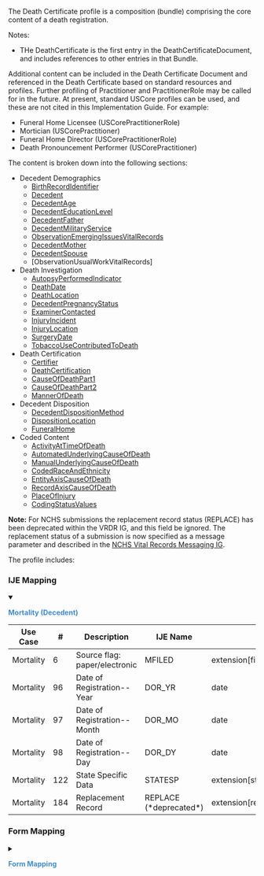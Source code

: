 The Death Certificate profile is a composition (bundle) comprising the core content of a death registration.

Notes:
* THe DeathCertificate is the first entry in the DeathCertificateDocument, and includes references to other entries in that Bundle.

Additional content can be included in the Death Certificate Document and referenced in the Death Certificate  based on standard resources and profiles.
Further profiling of Practitioner and PractitionerRole may be called for in the future.   At present, standard USCore profiles can be used, and these are not cited in this Implementation Guide.
For example:
* Funeral Home Licensee (USCorePractitionerRole)
* Mortician (USCorePractitioner)
* Funeral Home Director (USCorePractitionerRole)
* Death Pronouncement Performer (USCorePractitioner)

The content is broken down into the following sections:
* Decedent Demographics
    * <a href='StructureDefinition-vrdr-birth-record-identifier.html'>BirthRecordIdentifier</a>
    * <a href='StructureDefinition-vrdr-decedent.html'>Decedent</a>
    * <a href='StructureDefinition-vrdr-decedent-age.html'>DecedentAge</a>
    * <a href='StructureDefinition-vrdr-decedent-education-level.html'>DecedentEducationLevel</a>
    * <a href='StructureDefinition-vrdr-decedent-father.html'>DecedentFather</a>
    * <a href='StructureDefinition-vrdr-decedent-military-service.html'>DecedentMilitaryService</a>
    * <a href='http://hl7.org/fhir/us/vr-common-library/2024Jan/StructureDefinition-Observation-emerging-issues-vr.html'>ObservationEmergingIssuesVitalRecords</a>
    * <a href='StructureDefinition-vrdr-decedent-mother.html'>DecedentMother</a>
    * <a href='StructureDefinition-vrdr-decedent-spouse.html'>DecedentSpouse</a>
    * [ObservationUsualWorkVitalRecords]
* Death Investigation
    * <a href='StructureDefinition-vrdr-autopsy-performed-indicator.html'>AutopsyPerformedIndicator</a>
    * <a href='StructureDefinition-vrdr-death-date.html'>DeathDate</a>
    * <a href='StructureDefinition-vrdr-death-location.html'>DeathLocation</a>
    * <a href='StructureDefinition-vrdr-decedent-pregnancy-status.html'>DecedentPregnancyStatus</a>
    * <a href='StructureDefinition-vrdr-examiner-contacted.html'>ExaminerContacted</a>
    * <a href='StructureDefinition-vrdr-injury-incident.html'>InjuryIncident</a>
    * <a href='StructureDefinition-vrdr-injury-location.html'>InjuryLocation</a>
    * <a href='StructureDefinition-vrdr-surgery-date.html'>SurgeryDate</a>
    * <a href='StructureDefinition-vrdr-tobacco-use-contributed-to-death.html'>TobaccoUseContributedToDeath</a>
* Death Certification
    * <a href='StructureDefinition-vrdr-certifier.html'>Certifier</a>
    * <a href='StructureDefinition-vrdr-death-certification.html'>DeathCertification</a>
    * <a href='StructureDefinition-vrdr-cause-of-death-part1.html'>CauseOfDeathPart1</a>
    * <a href='StructureDefinition-vrdr-cause-of-death-part2.html'>CauseOfDeathPart2</a>
    * <a href='StructureDefinition-vrdr-manner-of-death.html'>MannerOfDeath</a>
* Decedent Disposition
    * <a href='StructureDefinition-vrdr-decedent-disposition-method.html'>DecedentDispositionMethod</a>
    * <a href='StructureDefinition-vrdr-disposition-location.html'>DispositionLocation</a>
    * <a href='StructureDefinition-vrdr-funeral-home.html'>FuneralHome</a>
* Coded Content
    * <a href='StructureDefinition-vrdr-activity-at-time-of-death.html'>ActivityAtTimeOfDeath</a>
    * <a href='StructureDefinition-vrdr-automated-underlying-cause-of-death.html'>AutomatedUnderlyingCauseOfDeath</a>
    * <a href='StructureDefinition-vrdr-manual-underlying-cause-of-death.html'>ManualUnderlyingCauseOfDeath</a>
    * <a href='StructureDefinition-vrdr-coded-race-and-ethnicity.html'>CodedRaceAndEthnicity</a>
    * <a href='StructureDefinition-vrdr-entity-axis-cause-of-death.html'>EntityAxisCauseOfDeath</a>
    * <a href='StructureDefinition-vrdr-record-axis-cause-of-death.html'>RecordAxisCauseOfDeath</a>
    * <a href='StructureDefinition-vrdr-place-of-injury.html'>PlaceOfInjury</a>
    * <a href='StructureDefinition-vrdr-coding-status-values.html'>CodingStatusValues</a>

**Note:**
For NCHS submissions the replacement record status (REPLACE) has been deprecated within the VRDR IG, and this field be ignored.
The replacement status of a submission is now specified as a message parameter and described in the <a href='https://build.fhir.org/ig/nightingaleproject/vital_records_fhir_messaging_ig/branches/main/message.html#message-structure-and-content'>NCHS Vital Records Messaging IG</a>.

The profile includes:

### IJE Mapping

<style>
 .context-menu {cursor: context-menu; color: #438bca;}
 .context-menu:hover {opacity: 0.5;}
</style>
<details open>

<summary>

<strong class='context-menu'> Mortality (Decedent) </strong>

</summary>
<table class='grid'>
<thead>
  <tr>
    <th style='text-align: center'><strong>Use Case</strong></th>
    <th><strong>#</strong></th>
    <th><strong>Description</strong></th>
    <th><strong>IJE Name</strong></th>
    <th><strong>Field</strong></th>
    <th><strong>Type</strong></th>
    <th><strong>Value Set/Comments</strong></th>
  </tr>
</thead>
<tbody>
<tr>
  <td style='text-align: center'>Mortality</td>
  <td>6</td>
  <td>Source flag: paper/electronic</td>
  <td>MFILED</td>
  <td>extension[filingFormat] </td>
  <td>codeable</td>
  <td> <a href='ValueSet-vrdr-filing-format-vs.html'>FilingFormatVS</a></td>
</tr>
<tr>
  <td style='text-align: center'>Mortality</td>
  <td>96</td>
  <td>Date of Registration--Year</td>
  <td>DOR_YR</td>
  <td>date</td>
  <td>dateTime</td>
  <td>-</td>
</tr>
<tr>
  <td style='text-align: center'>Mortality</td>
  <td>97</td>
  <td>Date of Registration--Month</td>
  <td>DOR_MO</td>
  <td>date</td>
  <td>dateTime</td>
  <td>-</td>
</tr>
<tr>
  <td style='text-align: center'>Mortality</td>
  <td>98</td>
  <td>Date of Registration--Day</td>
  <td>DOR_DY</td>
  <td>date</td>
  <td>dateTime</td>
  <td>-</td>
</tr>
<tr>
  <td style='text-align: center'>Mortality</td>
  <td>122</td>
  <td>State Specific Data </td>
  <td>STATESP</td>
  <td>extension[stateSpecificField]</td>
  <td>string(30)</td>
  <td>-</td>
</tr>
<tr>
  <td style='text-align: center'>Mortality</td>
  <td>184</td>
  <td>Replacement Record </td>
  <td>REPLACE (*deprecated*)</td>
  <td>extension[replaceStatus].value</td>
  <td>codeable</td>
  <td><a href='ValueSet-vrdr-replace-status-vs.html'>ReplaceStatusVS</a></td>
</tr>

</tbody>
</table>

</details>
<p></p>


### Form Mapping
<details>

<summary>

<strong class='context-menu' >Form Mapping</strong>

</summary>
<table class='grid'>
<thead>
  <tr>
    <th style='text-align: center'><strong>Item #</strong></th>
    <th><strong>Form Field</strong></th>
    <th><strong>FHIR Profile Field</strong></th>
    <th><strong>Reference</strong></th>
  </tr>
</thead>
<tbody>
<tr>
  <td style='text-align: center'>50</td>
  <td>For Registrar Only-Date Filed</td>
  <td>date</td>
  <td><a href='https://www.cdc.gov/nchs/data/dvs/DEATH11-03final-ACC.pdf'> Certificate of Death</a></td>
</tr>
</tbody>
</table>
